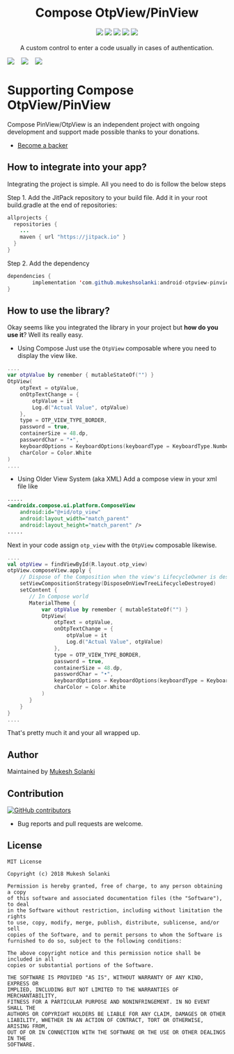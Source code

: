 <h1 align="center">Compose OtpView/PinView</h1>
<p align="center">
  <a href="https://www.codacy.com/app/mukeshsolanki/android-otpview-pinview?utm_source=github.com&amp;utm_medium=referral&amp;utm_content=mukeshsolanki/android-otpview-pinview&amp;utm_campaign=Badge_Grade"><img src="https://api.codacy.com/project/badge/Grade/ea98277d42924a09b5ae9daa5d10e424"/></a>
  <a href="https://jitpack.io/#mukeshsolanki/android-otpview-pinview"> <img src="https://jitpack.io/v/mukeshsolanki/android-otpview-pinview/month.svg" /></a>
  <a href="https://jitpack.io/#mukeshsolanki/android-otpview-pinview"> <img src="https://jitpack.io/v/mukeshsolanki/android-otpview-pinview.svg" /></a>
  <a href="https://github.com/mukeshsolanki/android-otpview-pinview/actions"> <img src="https://github.com/mukeshsolanki/android-otpview-pinview/workflows/Build/badge.svg" /></a>
  <a href="https://opensource.org/licenses/MIT"><img src="https://img.shields.io/badge/License-MIT-blue.svg"/></a>
  <br /><br />
    A custom control to enter a code usually in cases of authentication.
</p>

<img src="https://raw.githubusercontent.com/mukeshsolanki/android-otpview-pinview/main/screenshots/ss1.png"/> &nbsp;&nbsp;
<img src="https://raw.githubusercontent.com/mukeshsolanki/android-otpview-pinview/main/screenshots/ss2.png" /> &nbsp;&nbsp;
<img src="https://raw.githubusercontent.com/mukeshsolanki/android-otpview-pinview/main/screenshots/ss3.png" /> &nbsp;&nbsp;

# Supporting Compose OtpView/PinView

Compose PinView/OtpView is an independent project with ongoing development and support made possible thanks to your donations.
- [Become a backer](https://www.paypal.me/mukeshsolanki)

## How to integrate into your app?
Integrating the project is simple. All you need to do is follow the below steps

Step 1. Add the JitPack repository to your build file. Add it in your root build.gradle at the end of repositories:

```java
allprojects {
  repositories {
    ...
    maven { url "https://jitpack.io" }
  }
}
```
Step 2. Add the dependency
```java
dependencies {
        implementation 'com.github.mukeshsolanki:android-otpview-pinview:3.0.0'
}
```

## How to use the library?
Okay seems like you integrated the library in your project but **how do you use it**? Well its really easy.
- Using Compose
Just use the `OtpView` composable where you need to display the view like.
```kotlin
....
var otpValue by remember { mutableStateOf("") }
OtpView(
    otpText = otpValue,
    onOtpTextChange = {
        otpValue = it
        Log.d("Actual Value", otpValue)
    },
    type = OTP_VIEW_TYPE_BORDER,
    password = true,
    containerSize = 48.dp,
    passwordChar = "•",
    keyboardOptions = KeyboardOptions(keyboardType = KeyboardType.Number),
    charColor = Color.White
)
....
```
- Using Older View System (aka XML)
Add a compose view in your xml file like
```xml
.....
<androidx.compose.ui.platform.ComposeView
    android:id="@+id/otp_view"
    android:layout_width="match_parent"
    android:layout_height="match_parent" />
.....
```
Next in your code assign `otp_view` with the `OtpView` composable likewise.
```kotlin
....
val otpView = findViewById(R.layout.otp_view)
otpView.composeView.apply {
    // Dispose of the Composition when the view's LifecycleOwner is destroyed
    setViewCompositionStrategy(DisposeOnViewTreeLifecycleDestroyed)
    setContent {
       // In Compose world
       MaterialTheme {
           var otpValue by remember { mutableStateOf("") }
           OtpView(
               otpText = otpValue,
               onOtpTextChange = {
                   otpValue = it
                   Log.d("Actual Value", otpValue)
               },
               type = OTP_VIEW_TYPE_BORDER,
               password = true,
               containerSize = 48.dp,
               passwordChar = "•",
               keyboardOptions = KeyboardOptions(keyboardType = KeyboardType.Number),
               charColor = Color.White
           )
       }
    }
}
....
```
That's pretty much it and your all wrapped up.

## Author
Maintained by [Mukesh Solanki](https://www.github.com/mukeshsolanki)

## Contribution
[![GitHub contributors](https://img.shields.io/github/contributors/mukeshsolanki/android-otpview-pinview.svg)](https://github.com/mukeshsolanki/android-otpview-pinview/graphs/contributors)

* Bug reports and pull requests are welcome.

## License
```
MIT License

Copyright (c) 2018 Mukesh Solanki

Permission is hereby granted, free of charge, to any person obtaining a copy
of this software and associated documentation files (the "Software"), to deal
in the Software without restriction, including without limitation the rights
to use, copy, modify, merge, publish, distribute, sublicense, and/or sell
copies of the Software, and to permit persons to whom the Software is
furnished to do so, subject to the following conditions:

The above copyright notice and this permission notice shall be included in all
copies or substantial portions of the Software.

THE SOFTWARE IS PROVIDED "AS IS", WITHOUT WARRANTY OF ANY KIND, EXPRESS OR
IMPLIED, INCLUDING BUT NOT LIMITED TO THE WARRANTIES OF MERCHANTABILITY,
FITNESS FOR A PARTICULAR PURPOSE AND NONINFRINGEMENT. IN NO EVENT SHALL THE
AUTHORS OR COPYRIGHT HOLDERS BE LIABLE FOR ANY CLAIM, DAMAGES OR OTHER
LIABILITY, WHETHER IN AN ACTION OF CONTRACT, TORT OR OTHERWISE, ARISING FROM,
OUT OF OR IN CONNECTION WITH THE SOFTWARE OR THE USE OR OTHER DEALINGS IN THE
SOFTWARE.
```
